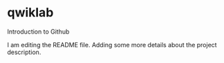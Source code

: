 # qwiklab
Introduction to Github

I am editing the README file. Adding some more details about the project description.
